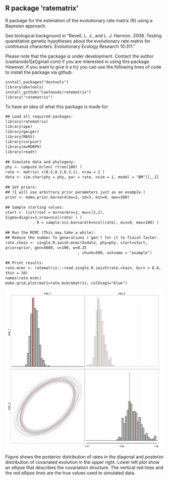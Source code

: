 ## R package 'ratematrix'

R package for the estimation of the evolutionary rate matrix (R) using a Bayesian approach.

See biological background in "Revell, L. J., and L. J. Harmon. 2008. Testing quantitative genetic hypotheses about the evolutionary rate matrix for continuous characters. Evolutionary Ecology Research 10:311."

Please note that the package is under development. Contact the author (caetanods1[at]gmail.com) if you are interested in using this package. However, if you want to give it a try you can use the following lines of code to install the package via github:
```
install.packages("devtools")
library(devtools)
install_github("Caetanods/ratematrix")
library("ratematrix")
```

To have an idea of what this package is made for:
```
## Load all required packages:
library(ratematrix)
library(ape)
library(geiger)
library(MASS)
library(corpcor)
library(mvMORPH)
library(readr)

## Simulate data and phylogeny:
phy <- compute.brlen( rtree(100) )
rate <- matrix( c(0.5,0.3,0.3,1), nrow = 2 )
data <- sim.char(phy = phy, par = rate, nsim = 1, model = "BM")[,,1]

## Set priors:
## (I will use arbitrary prior parameters just as an example.)
prior <- make.prior.barnard(mu=2, sd=3, min=0, max=100)

## Sample starting values:
start <- list(root = mvrnorm(n=1, mu=c(2,2), Sigma=diag(x=3,nrow=ncol(rate) ) )
            , R = sample.vcv.barnard(k=ncol(rate), min=0, max=100) )

## Run the MCMC (This may take a while):
## Reduce the number fo generations ('gen') for it to finish faster.
rate.chain <- single.R.iwish.mcmc(X=data, phy=phy, start=start, prior=prior, gen=5000, v=100, w=0.25
                                , chunk=500, outname = "example")

## Print results:
rate.mcmc <- ratematrix:::read.single.R.iwish(rate.chain, burn = 0.8, thin = 10)
names(rate.mcmc)
make.grid.plot(mat1=rate.mcmc$matrix, colDiag1="blue")
```

![alt text](example.png)

Figure shows the posterior distribution of rates in the diagonal and posterior distribution of covariated evolution in the upper right. Lower left plot show an ellipse that describes the covariation structure. The vertical red lines and the red ellipse lines are the true values used to simulated data.
